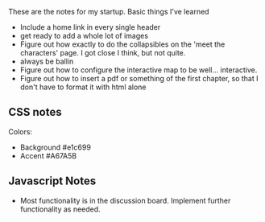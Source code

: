 These are the notes for my startup.
Basic things I've learned
* Include a home link in every single header
*  get ready to add a whole lot of images
* Figure out how exactly to do the collapsibles on the 'meet the characters' page. I got close I think, but not quite.
* always be ballin
* Figure out how to configure the interactive map to be well... interactive.
* Figure out how to insert a pdf or something of the first chapter, so that I don't have to format it with html alone

## CSS notes
Colors:
* Background #e1c699
* Accent #A67A5B

## Javascript Notes
* Most functionality is in the discussion board. Implement further functionality as needed.